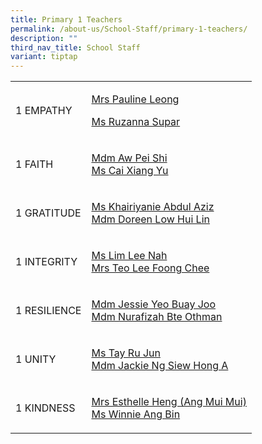 ```yaml
---
title: Primary 1 Teachers
permalink: /about-us/School-Staff/primary-1-teachers/
description: ""
third_nav_title: School Staff
variant: tiptap
---
```

<table style="minWidth: 50px">
<colgroup>
<col>
<col>
</colgroup>
<tbody>
<tr>
<td rowspan="1" colspan="1">
<p>1 EMPATHY</p>
</td>
<td rowspan="1" colspan="1">
<p><a href="mailto:ho_soo_khim@moe.edu.sg" rel="noopener noreferrer nofollow" target="_blank">Mrs Pauline Leong</a>
</p>
<p><a href="mailto:ruzanna_supar@moe.edu.sg" rel="noopener noreferrer nofollow" target="_blank">Ms Ruzanna Supar</a>
</p>
</td>
</tr>
<tr>
<td rowspan="1" colspan="1">
<p>1 FAITH</p>
</td>
<td rowspan="1" colspan="1">
<p><a href="mailto:aw_pei_shi@moe.edu.sg" rel="noopener noreferrer nofollow" target="_blank">Mdm Aw Pei Shi </a>
<br><a href="mailto:jaseela_mohamed_noorul_ameen@moe.edu.sg" rel="noopener noreferrer nofollow" target="_blank">Ms Cai Xiang Yu</a>
</p>
</td>
</tr>
<tr>
<td rowspan="1" colspan="1">
<p>1 GRATITUDE</p>
</td>
<td rowspan="1" colspan="1">
<p><a href="mailto:khairiyanie_abdul_aziz@moe.edu.sg" rel="noopener noreferrer nofollow" target="_blank">Ms Khairiyanie Abdul Aziz</a> 
<br><a href="mailto:zahidah_mohamed_nizar@moe.edu.sg" rel="noopener noreferrer nofollow" target="_blank">Mdm Doreen Low Hui Lin</a>
</p>
</td>
</tr>
<tr>
<td rowspan="1" colspan="1">
<p>1 INTEGRITY</p>
</td>
<td rowspan="1" colspan="1">
<p><a href="mailto:lim_lee_nah@moe.edu.sg" rel="noopener noreferrer nofollow" target="_blank">Ms Lim Lee Nah</a> 
<br><a href="mailto:Lee_Foong_Chee_A@moe.edu.sg" rel="noopener noreferrer nofollow" target="_blank">Mrs Teo Lee Foong Chee</a>
</p>
</td>
</tr>
<tr>
<td rowspan="1" colspan="1">
<p>1 RESILIENCE</p>
</td>
<td rowspan="1" colspan="1">
<p><a href="mailto:jessie_yeo_buay_joo@moe.edu.sg" rel="noopener noreferrer nofollow" target="_blank">Mdm Jessie Yeo Buay Joo</a> 
<br><a href="mailto:ho_soo_khim@moe.edu.sg" rel="noopener noreferrer nofollow" target="_blank">Mdm Nurafizah Bte Othman</a>
</p>
</td>
</tr>
<tr>
<td rowspan="1" colspan="1">
<p>1 UNITY</p>
</td>
<td rowspan="1" colspan="1">
<p><a href="mailto:tay_ru_jun@moe.edu.sg" rel="noopener noreferrer nofollow" target="_blank">Ms Tay Ru Jun</a> 
<br><a href="mailto:sum_yoong_lee_matthew@moe.edu.sg" rel="noopener noreferrer nofollow" target="_blank">Mdm Jackie Ng Siew Hong A</a>
</p>
</td>
</tr>
<tr>
<td rowspan="1" colspan="1">
<p>1 KINDNESS</p>
</td>
<td rowspan="1" colspan="1">
<p><a href="mailto:ang_mui_mui_esthelle@moe.edu.sg" rel="noopener noreferrer nofollow" target="_blank">Mrs Esthelle Heng (Ang Mui Mui)</a> 
<br><a href="mailto:chia_peishan@moe.edu.sg" rel="noopener noreferrer nofollow" target="_blank">Ms Winnie Ang Bin</a>
</p>
</td>
</tr>
</tbody>
</table>
<p></p>